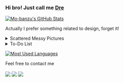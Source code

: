 ### Hi bro! Just call me [Dre](https://github.com/hellterhead)

[![Mo-banzu's GitHub Stats](https://github-readme-stats.vercel.app/api?username=hellterhead&show_icons=true&theme=tokyonight)](https://github.com/hellterhead)

Actually I prefer something related to design, forget it!

<details>
<summary>Scattered Messy Pictures</summary>
  
<!-- mbnd_art starts -->
* [Take a look](https://www.instagram.com/p/BuFV-eBgg91/?utm_source=ig_web_copy_link) my boring activity
* I like [cats](https://www.instagram.com/p/B1dz-5rBwT0/?utm_source=ig_web_copy_link) and game consoles
* I believe that [aliens](https://www.instagram.com/p/BwiX5bml51Q/?utm_source=ig_web_copy_link) are hiding watching us
* And this is [something](https://www.instagram.com/p/Bs7thCVFt_W/?utm_source=ig_web_copy_link) that doesn't matter
<!-- mbnd_art ends -->

</details>

<details>
<summary>To-Do List</summary>
  
<!-- todo_list starts -->
* <s>Nothing!</s>
* <s>Nothing!</s>
* <s>Nothing!</s>
* Nothing!
<!-- todo_list ends -->

</details>

[![Most Used Languages](https://github-readme-stats.vercel.app/api/top-langs/?username=hellterhead&layout=compact&theme=tokyonight)](https://github.com/hellterhead)

Feel free to contact me
<br><br>
[<img src="https://img.shields.io/badge/Instagram-%40mo.banzu-orange">](https://instagram.com/mo.banzu)
[<img src="https://img.shields.io/badge/LINE-luscious.net-brightgreen">](https://line.me/ti/p/~luscious.net)
[<img src="https://img.shields.io/badge/Email-mbandu.ilik%40gmail.com-lightgrey">](mailto:mbandu.ilik@gmail.com)
